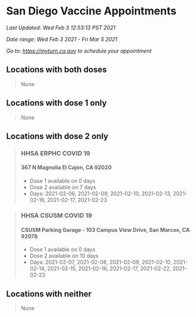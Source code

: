 # San Diego Vaccine Appointments
*Last Updated: Wed Feb 3 12:53:13 PST 2021*

*Date range: Wed Feb 3 2021 - Fri Mar 5 2021*

*Go to: <https://myturn.ca.gov> to schedule your appointment*


## Locations with both doses

>None

## Locations with dose 1 only

>None

## Locations with dose 2 only

>### HHSA ERPHC COVID 19
>#### 367 N Magnolia El Cajon, CA 92020
>- Dose 1 available on 0 days
>- Dose 2 available on 7 days
>  - Days: 2021-02-06, 2021-02-09, 2021-02-10, 2021-02-13, 2021-02-16, 2021-02-17, 2021-02-23

>### HHSA CSUSM COVID 19
>#### CSUSM Parking Garage - 103 Campus View Drive, San Marcos, CA 92078
>- Dose 1 available on 0 days
>- Dose 2 available on 10 days
>  - Days: 2021-02-07, 2021-02-08, 2021-02-09, 2021-02-10, 2021-02-14, 2021-02-15, 2021-02-16, 2021-02-17, 2021-02-22, 2021-02-23

## Locations with neither

>None

